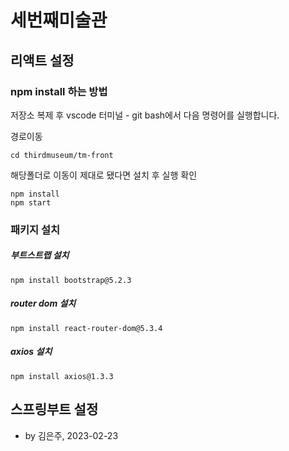 # 세번째미술관

## 리액트 설정

### npm install 하는 방법

저장소 복제 후 vscode 터미널 - git bash에서 다음 명령어를 실행합니다.

경로이동

    cd thirdmuseum/tm-front

해당폴더로 이동이 제대로 됐다면 설치 후 실행 확인

    npm install
    npm start

### 패키지 설치

##### 부트스트랩 설치 

    npm install bootstrap@5.2.3
  
##### router dom 설치

    npm install react-router-dom@5.3.4
  
##### axios 설치

    npm install axios@1.3.3


## 스프링부트 설정

 - by 김은주, 2023-02-23
